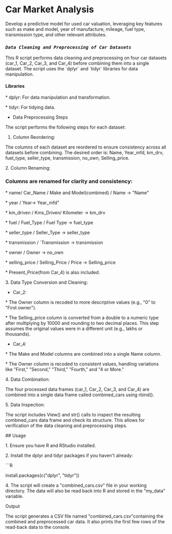 # Car Market Analysis

Develop a predictive model for used car valuation, leveraging key features such as make and model, year of manufacture, mileage, fuel type, transmission type, and other relevant attributes.

### ***`Data Cleaning and Preprocessing of Car Datasets`***

This R script performs data cleaning and preprocessing on four car datasets (car_1, Car_2, Car_3, and Car_4) before combining them into a single dataset. The script uses the \`dplyr\` and \`tidyr\` libraries for data manipulation.

####  Libraries

\* dplyr: For data manipulation and transformation.

\* tidyr: For tidying data.

-    Data Preprocessing Steps

The script performs the following steps for each dataset:

1.  Column Reordering:

The columns of each dataset are reordered to ensure consistency across all datasets before combining. The desired order is: Name, Year_mfd, km_drv, fuel_type, seller_type, transmission, no_own, Selling_price.

2\. Column Renaming:

### Columns are renamed for clarity and consistency:

\* name/ Car_Name / Make and Model(combined) / Name -\> "Name"

\* year / Year-\> Year_mfd"

\* km_driven / Kms_Driven/ Kilometer -\> km_drv

\* fuel / Fuel_Type / Fuel Type -\> fuel_type

\* seller_type / Seller_Type -\> seller_type

\* transmission / \`Transmission -\> transmission

\* owner / Owner -\> no_own

\* selling_price / Selling_Price / Price -\> Selling_price

\* Present_Price(from Car_4) is also included.

3\. Data Type Conversion and Cleaning:

-   Car_2:

\* The Owner column is recoded to more descriptive values (e.g., "0" to "First owner").

\* The Selling_price column is converted from a double to a numeric type after multiplying by 10000 and rounding to two decimal places. This step assumes the original values were in a different unit (e.g., lakhs or thousands).

-   Car_4:

\* The Make and Model columns are combined into a single Name column.

\* The Owner column is recoded to consistent values, handling variations like "First," "Second," "Third," "Fourth," and "4 or More."

4\. Data Combination:

The four processed data frames (car_1, Car_2, Car_3, and Car_4) are combined into a single data frame called combined_cars using rbind().

5\. Data Inspection:

The script includes View() and str() calls to inspect the resulting combined_cars data frame and check its structure. This allows for verification of the data cleaning and preprocessing steps.

\## Usage

1\. Ensure you have R and RStudio installed.

2\. Install the dplyr and tidyr packages if you haven't already:

\`\`\`R

install.packages(c("dplyr", "tidyr"))

4\. The script will create a "combined_cars.csv" file in your working directory. The data will also be read back into R and stored in the "my_data" variable.

Output

The script generates a CSV file named "combined_cars.csv"containing the combined and preprocessed car data. It also prints the first few rows of the read-back data to the console.
